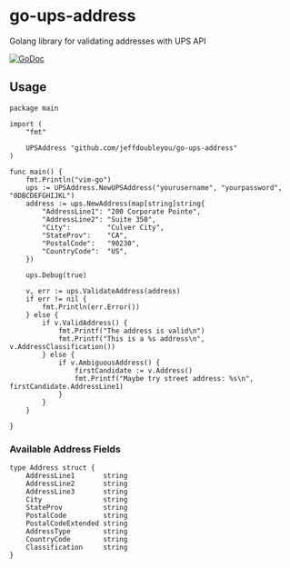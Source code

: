 # go-ups-address
Golang library for validating addresses with UPS API

[![GoDoc](https://godoc.org/github.com/jeffdoubleyou/go-ups-address?status.svg)](https://godoc.org/github.com/jeffdoubleyou/go-ups-address)

## Usage

```
package main

import (
	"fmt"

	UPSAddress "github.com/jeffdoubleyou/go-ups-address"
)

func main() {
	fmt.Println("vim-go")
	ups := UPSAddress.NewUPSAddress("yourusername", "yourpassword", "0DBCDEFGHIJKL")
	address := ups.NewAddress(map[string]string{
		"AddressLine1": "200 Corporate Pointe",
		"AddressLine2": "Suite 350",
		"City":         "Culver City",
		"StateProv":    "CA",
		"PostalCode":   "90230",
		"CountryCode":  "US",
	})

	ups.Debug(true)

	v, err := ups.ValidateAddress(address)
	if err != nil {
		fmt.Println(err.Error())
	} else {
		if v.ValidAddress() {
			fmt.Printf("The address is valid\n")
			fmt.Printf("This is a %s address\n", v.AddressClassification())
		} else {
			if v.AmbiguousAddress() {
				firstCandidate := v.Address()
				fmt.Printf("Maybe try street address: %s\n", firstCandidate.AddressLine1)
			}
		}
	}

}
```

### Available Address Fields

```
type Address struct {
	AddressLine1       string
	AddressLine2       string
	AddressLine3       string
	City               string
	StateProv          string
	PostalCode         string
	PostalCodeExtended string
	AddressType        string
	CountryCode        string
	Classification     string
}
```


